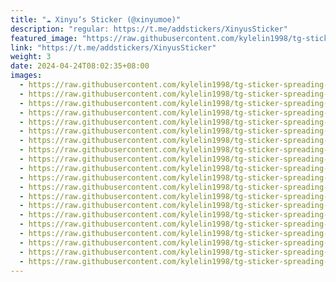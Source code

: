 ```yaml
---
title: "☁️ Xinyu‘s Sticker (@xinyumoe)"
description: "regular: https://t.me/addstickers/XinyusSticker"
featured_image: "https://raw.githubusercontent.com/kylelin1998/tg-sticker-spreading-worldwide-images/main/img/d20d3f6d-fc57-42fc-b647-2c483dd5ab18.jpg"
link: "https://t.me/addstickers/XinyusSticker"
weight: 3
date: 2024-04-24T08:02:35+08:00
images:
  - https://raw.githubusercontent.com/kylelin1998/tg-sticker-spreading-worldwide-images/main/img/d20d3f6d-fc57-42fc-b647-2c483dd5ab18.jpg
  - https://raw.githubusercontent.com/kylelin1998/tg-sticker-spreading-worldwide-images/main/img/d0468639-56e4-4eab-bd05-4b99be75c370.jpg
  - https://raw.githubusercontent.com/kylelin1998/tg-sticker-spreading-worldwide-images/main/img/29880d98-3afd-4fd9-a80d-3536b108f159.jpg
  - https://raw.githubusercontent.com/kylelin1998/tg-sticker-spreading-worldwide-images/main/img/2deb9fb0-e6c4-4461-93f0-c3b654d1d04e.jpg
  - https://raw.githubusercontent.com/kylelin1998/tg-sticker-spreading-worldwide-images/main/img/88597624-dafb-42ab-b206-6ecddb8e9f8e.jpg
  - https://raw.githubusercontent.com/kylelin1998/tg-sticker-spreading-worldwide-images/main/img/cf812ca3-29b8-4af9-9c58-3f254a6c217e.jpg
  - https://raw.githubusercontent.com/kylelin1998/tg-sticker-spreading-worldwide-images/main/img/64764201-bbda-4141-9ac4-d9bb3c950079.jpg
  - https://raw.githubusercontent.com/kylelin1998/tg-sticker-spreading-worldwide-images/main/img/049da067-85c5-4e6f-9831-c1fb2a86d404.jpg
  - https://raw.githubusercontent.com/kylelin1998/tg-sticker-spreading-worldwide-images/main/img/a32049e0-94ab-4a99-8514-4a3989556f89.jpg
  - https://raw.githubusercontent.com/kylelin1998/tg-sticker-spreading-worldwide-images/main/img/5f9f62b4-3448-4601-9e66-1d2a147b9990.jpg
  - https://raw.githubusercontent.com/kylelin1998/tg-sticker-spreading-worldwide-images/main/img/004ed99b-5366-454e-a4cb-3ded8792e5fa.jpg
  - https://raw.githubusercontent.com/kylelin1998/tg-sticker-spreading-worldwide-images/main/img/c7b887d2-caee-4a7d-8209-bf77df8bf57a.jpg
  - https://raw.githubusercontent.com/kylelin1998/tg-sticker-spreading-worldwide-images/main/img/9395b422-d419-42c7-bc6b-cd5bbc7902cc.jpg
  - https://raw.githubusercontent.com/kylelin1998/tg-sticker-spreading-worldwide-images/main/img/c1d73509-bf88-4cfd-a116-01201a17a4d3.jpg
  - https://raw.githubusercontent.com/kylelin1998/tg-sticker-spreading-worldwide-images/main/img/62117868-90b2-4c39-ac56-0a7e4c3332ca.jpg
  - https://raw.githubusercontent.com/kylelin1998/tg-sticker-spreading-worldwide-images/main/img/134b2edf-afae-48d7-bb17-5073ea5561bc.jpg
  - https://raw.githubusercontent.com/kylelin1998/tg-sticker-spreading-worldwide-images/main/img/24313ead-118c-489c-beda-4dfe21333f15.jpg
  - https://raw.githubusercontent.com/kylelin1998/tg-sticker-spreading-worldwide-images/main/img/d92d92d2-2e77-4ce1-839a-d799e4cb03ff.jpg
  - https://raw.githubusercontent.com/kylelin1998/tg-sticker-spreading-worldwide-images/main/img/8ca79fd3-7703-44b4-807a-dfd17a636d98.jpg
  - https://raw.githubusercontent.com/kylelin1998/tg-sticker-spreading-worldwide-images/main/img/46bd02c0-d291-4c7e-8e50-2c030d6a4c60.jpg
---
```

